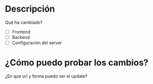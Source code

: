 # Descripción

  Qué ha cambiado?
  
  - [ ] Frontend
  - [ ] Backend
  - [ ] Configuración del server
  
 # ¿Cómo puedo probar los cambios?
  ¿En que url y forma puedo ver el update?
  
